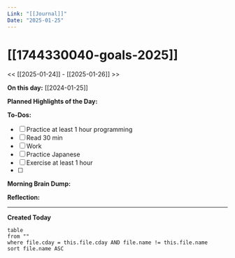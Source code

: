 ```yaml
---
Link: "[[Journal]]"
Date: "2025-01-25"
---
```

# [[1744330040-goals-2025]]

<< [[2025-01-24]] - [[2025-01-26]] >>

**On this day:** [[2024-01-25]]

**Planned Highlights of the Day:**


**To-Dos:**
- [ ] Practice at least 1 hour programming
- [ ] Read 30 min
- [ ] Work
- [ ] Practice Japanese
- [ ] Exercise at least 1 hour
- [ ] 

**Morning Brain Dump:**


**Reflection:**


---
**Created Today**
```dataview
table
from ""
where file.cday = this.file.cday AND file.name != this.file.name
sort file.name ASC
```
